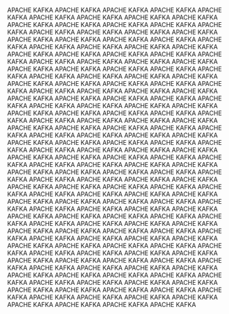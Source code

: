 APACHE KAFKA APACHE KAFKA APACHE KAFKA APACHE KAFKA APACHE KAFKA APACHE KAFKA APACHE KAFKA APACHE KAFKA APACHE KAFKA APACHE KAFKA APACHE KAFKA APACHE KAFKA APACHE KAFKA APACHE KAFKA APACHE KAFKA APACHE KAFKA APACHE KAFKA APACHE KAFKA APACHE KAFKA APACHE KAFKA APACHE KAFKA APACHE KAFKA APACHE KAFKA APACHE KAFKA APACHE KAFKA APACHE KAFKA APACHE KAFKA APACHE KAFKA APACHE KAFKA APACHE KAFKA APACHE KAFKA APACHE KAFKA APACHE KAFKA APACHE KAFKA APACHE KAFKA APACHE KAFKA APACHE KAFKA APACHE KAFKA APACHE KAFKA APACHE KAFKA APACHE KAFKA APACHE KAFKA APACHE KAFKA APACHE KAFKA APACHE KAFKA APACHE KAFKA APACHE KAFKA APACHE KAFKA APACHE KAFKA APACHE KAFKA APACHE KAFKA APACHE KAFKA APACHE KAFKA APACHE KAFKA APACHE KAFKA APACHE KAFKA APACHE KAFKA APACHE KAFKA APACHE KAFKA APACHE KAFKA APACHE KAFKA APACHE KAFKA APACHE KAFKA APACHE KAFKA APACHE KAFKA APACHE KAFKA APACHE KAFKA APACHE KAFKA APACHE KAFKA APACHE KAFKA APACHE KAFKA APACHE KAFKA APACHE KAFKA APACHE KAFKA APACHE KAFKA APACHE KAFKA APACHE KAFKA APACHE KAFKA APACHE KAFKA APACHE KAFKA APACHE KAFKA APACHE KAFKA APACHE KAFKA APACHE KAFKA APACHE KAFKA APACHE KAFKA APACHE KAFKA APACHE KAFKA APACHE KAFKA APACHE KAFKA APACHE KAFKA APACHE KAFKA APACHE KAFKA APACHE KAFKA APACHE KAFKA APACHE KAFKA APACHE KAFKA APACHE KAFKA APACHE KAFKA APACHE KAFKA APACHE KAFKA APACHE KAFKA APACHE KAFKA APACHE KAFKA APACHE KAFKA APACHE KAFKA APACHE KAFKA APACHE KAFKA APACHE KAFKA APACHE KAFKA APACHE KAFKA APACHE KAFKA APACHE KAFKA APACHE KAFKA APACHE KAFKA APACHE KAFKA APACHE KAFKA APACHE KAFKA APACHE KAFKA APACHE KAFKA APACHE KAFKA APACHE KAFKA APACHE KAFKA APACHE KAFKA APACHE KAFKA APACHE KAFKA APACHE KAFKA APACHE KAFKA APACHE KAFKA APACHE KAFKA APACHE KAFKA APACHE KAFKA APACHE KAFKA APACHE KAFKA APACHE KAFKA APACHE KAFKA APACHE KAFKA APACHE KAFKA APACHE KAFKA APACHE KAFKA APACHE KAFKA APACHE KAFKA APACHE KAFKA APACHE KAFKA APACHE KAFKA APACHE KAFKA APACHE KAFKA APACHE KAFKA APACHE KAFKA APACHE KAFKA APACHE KAFKA APACHE KAFKA APACHE KAFKA APACHE KAFKA APACHE KAFKA APACHE KAFKA APACHE KAFKA APACHE KAFKA APACHE KAFKA APACHE KAFKA APACHE KAFKA APACHE KAFKA APACHE KAFKA APACHE KAFKA APACHE KAFKA APACHE KAFKA APACHE KAFKA APACHE KAFKA APACHE KAFKA APACHE KAFKA APACHE KAFKA APACHE KAFKA APACHE KAFKA APACHE KAFKA APACHE KAFKA APACHE KAFKA APACHE KAFKA APACHE KAFKA APACHE KAFKA APACHE KAFKA APACHE KAFKA APACHE KAFKA APACHE KAFKA APACHE KAFKA 
